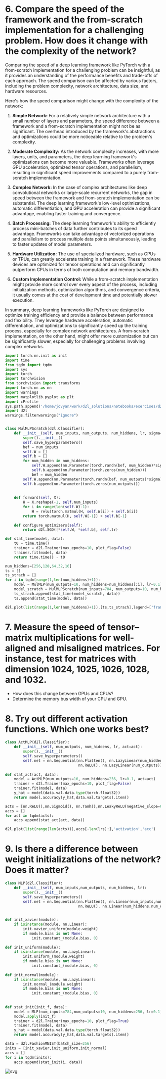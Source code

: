 # 6. Compare the speed of the framework and the from-scratch implementation for a challenging problem. How does it change with the complexity of the network?

Comparing the speed of a deep learning framework like PyTorch with a from-scratch implementation for a challenging problem can be insightful, as it provides an understanding of the performance benefits and trade-offs of each approach. The speed comparison can be affected by various factors, including the problem complexity, network architecture, data size, and hardware resources.

Here's how the speed comparison might change with the complexity of the network:

1. **Simple Network:**
   For a relatively simple network architecture with a small number of layers and parameters, the speed difference between a framework and a from-scratch implementation might not be as significant. The overhead introduced by the framework's abstractions and optimizations could be more noticeable relative to the problem's complexity.

2. **Moderate Complexity:**
   As the network complexity increases, with more layers, units, and parameters, the deep learning framework's optimizations can become more valuable. Frameworks often leverage GPU acceleration, optimized tensor operations, and parallelism, resulting in significant speed improvements compared to a purely from-scratch implementation.

3. **Complex Network:**
   In the case of complex architectures like deep convolutional networks or large-scale recurrent networks, the gap in speed between the framework and from-scratch implementation can be substantial. The deep learning framework's low-level optimizations, automatic differentiation, and GPU acceleration can provide a significant advantage, enabling faster training and convergence.

4. **Batch Processing:**
   The deep learning framework's ability to efficiently process mini-batches of data further contributes to its speed advantage. Frameworks can take advantage of vectorized operations and parallelism to process multiple data points simultaneously, leading to faster updates of model parameters.

5. **Hardware Utilization:**
   The use of specialized hardware, such as GPUs or TPUs, can greatly accelerate training in a framework. These hardware devices are optimized for tensor operations and can significantly outperform CPUs in terms of both computation and memory bandwidth.

6. **Custom Implementation Control:**
   While a from-scratch implementation might provide more control over every aspect of the process, including initialization methods, optimization algorithms, and convergence criteria, it usually comes at the cost of development time and potentially slower execution.

In summary, deep learning frameworks like PyTorch are designed to optimize training efficiency and provide a balance between performance and flexibility. They leverage hardware acceleration, automatic differentiation, and optimizations to significantly speed up the training process, especially for complex network architectures. A from-scratch implementation, on the other hand, might offer more customization but can be significantly slower, especially for challenging problems involving complex networks.


```python
import torch.nn.init as init
import time
from tqdm import tqdm
import sys
import torch
import torchvision
from torchvision import transforms
import torch.nn as nn
import warnings
import matplotlib.pyplot as plt
import cProfile
sys.path.append('/home/jovyan/work/d2l_solutions/notebooks/exercises/d2l_utils/')
import d2l
warnings.filterwarnings("ignore")


class MulMLPScratch(d2l.Classifier):
    def __init__(self, num_inputs, num_outputs, num_hiddens, lr, sigma=0.01):
        super().__init__()
        self.save_hyperparameters()
        bef = num_inputs
        self.W = []
        self.b = []
        for num_hidden in num_hiddens:
            self.W.append(nn.Parameter(torch.randn(bef, num_hidden)*sigma))
            self.b.append(nn.Parameter(torch.zeros(num_hidden)))
            bef = num_hidden
        self.W.append(nn.Parameter(torch.randn(bef, num_outputs)*sigma))
        self.b.append(nn.Parameter(torch.zeros(num_outputs)))
        
        
    def forward(self, X):
        H = X.reshape(-1, self.num_inputs)
        for i in range(len(self.W)-1):
            H = relu(torch.matmul(H, self.W[i]) + self.b[i])
        return torch.matmul(H, self.W[-1]) + self.b[-1]
    
    def configure_optimizers(self):
        return d2l.SGD([*self.W, *self.b], self.lr)

def stat_time(model, data):
    t0 = time.time()
    trainer = d2l.Trainer(max_epochs=10, plot_flag=False)
    trainer.fit(model, data)
    return time.time() - t0

```


```python
num_hiddens=[256,128,64,32,16]
ts = []
ts_strach = []
for i in tqdm(range(1,len(num_hiddens)+1)):
    model = MulMLP(num_outputs=10, num_hiddens=num_hiddens[:i], lr=0.1)
    model_scratch = MulMLPScratch(num_inputs=784, num_outputs=10, num_hiddens=num_hiddens[:i], lr=0.1)
    ts_strach.append(stat_time(model_scratch, data))
    ts.append(stat_time(model, data))
```


```python
d2l.plot(list(range(1,len(num_hiddens)+1)),[ts,ts_strach],legend=['framework','scratch'])
```

# 7. Measure the speed of tensor–matrix multiplications for well-aligned and misaligned matrices. For instance, test for matrices with dimension 1024, 1025, 1026, 1028, and 1032.
- How does this change between GPUs and CPUs?
- Determine the memory bus width of your CPU and GPU.



# 8. Try out different activation functions. Which one works best?


```python
class ActMLP(d2l.Classifier):
    def __init__(self, num_outputs, num_hiddens, lr, act=act):
        super().__init__()
        self.save_hyperparameters()
        self.net = nn.Sequential(nn.Flatten(), nn.LazyLinear(num_hiddens),
                                 nn.ReLU(), nn.LazyLinear(num_outputs))
        
def stat_act(act, data):
    model = ActMLP(num_outputs=10, num_hiddens=256, lr=0.1, act=act)
    trainer = d2l.Trainer(max_epochs=10, plot_flag=False)
    trainer.fit(model, data)
    y_hat = model(data.val.data.type(torch.float32))
    return model.accuracy(y_hat,data.val.targets).item()
```


```python
acts = [nn.ReLU(),nn.Sigmoid(), nn.Tanh(),nn.LeakyReLU(negative_slope=0.01),nn.PReLU(num_parameters=1)]
accs = []
for act in tqdm(acts):
    accs.append(stat_act(act, data))
```


```python
d2l.plot(list(range(len(acts))),accs[-len(lrs):],'activation','acc')
```

# 9. Is there a difference between weight initializations of the network? Does it matter?




```python
class MLP(d2l.Classifier):
    def __init__(self, num_inputs,num_outputs, num_hiddens, lr):
        super().__init__()
        self.save_hyperparameters()
        self.net = nn.Sequential(nn.Flatten(), nn.Linear(num_inputs,num_hiddens),
                                 nn.ReLU(), nn.Linear(num_hiddens,num_outputs))
        

def init_xavier(module):
    if isinstance(module, nn.Linear):
        init.xavier_uniform(module.weight)
        if module.bias is not None:
            init.constant_(module.bias, 0)
            
def init_uniform(module):
    if isinstance(module, nn.LazyLinear):
        init.uniform_(module.weight)
        if module.bias is not None:
            init.constant_(module.bias, 0)
            
def init_normal(module):
    if isinstance(module, nn.LazyLinear):
        init.normal_(module.weight)
        if module.bias is not None:
            init.constant_(module.bias, 0)
            
        
def stat_init(init_f, data):
    model = MLP(num_inputs=784,num_outputs=10, num_hiddens=256, lr=0.1)
    model.apply(init_f)
    trainer = d2l.Trainer(max_epochs=10, plot_flag=True)
    trainer.fit(model, data)
    y_hat = model(data.val.data.type(torch.float32))
    return model.accuracy(y_hat,data.val.targets).item()
```


```python
data = d2l.FashionMNIST(batch_size=256)
inits = [init_xavier,init_uniform,init_normal]
accs = []
for i in tqdm(inits):
    accs.append(stat_init(i, data))
```


    
![svg](5_2_4_Exercises_part2_files/5_2_4_Exercises_part2_14_0.svg)
    

